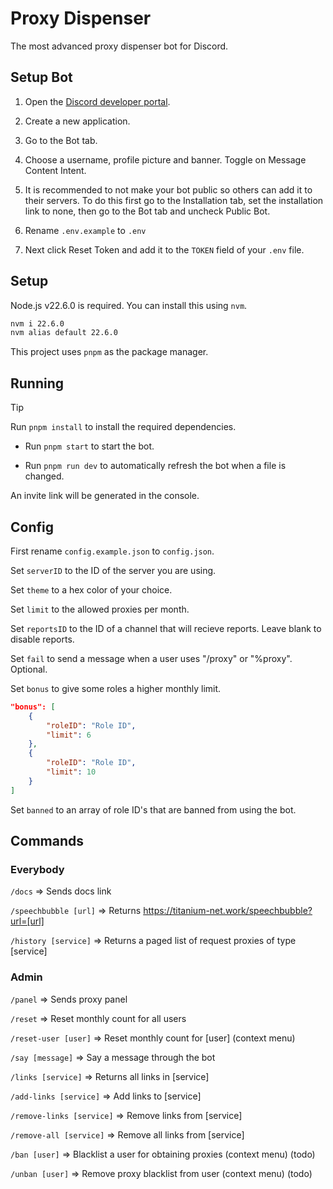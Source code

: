 # Proxy Dispenser

The most advanced proxy dispenser bot for Discord.

## Setup Bot

1. Open the [Discord developer portal](https://discord.com/developers/applications).

2. Create a new application.

3. Go to the Bot tab.

4. Choose a username, profile picture and banner. Toggle on Message Content Intent.

5. It is recommended to not make your bot public so others can add it to their servers. To do this first go to the Installation tab, set the installation link to none, then go to the Bot tab and uncheck Public Bot.

6. Rename `.env.example` to `.env`

7. Next click Reset Token and add it to the `TOKEN` field of your `.env` file.

## Setup

Node.js v22.6.0 is required. You can install this using `nvm`.

```bash
nvm i 22.6.0
nvm alias default 22.6.0
```

This project uses `pnpm` as the package manager.

## Running

> [!TIP]
> Run `pnpm install` to install the required dependencies.

- Run `pnpm start` to start the bot.

- Run `pnpm run dev` to automatically refresh the bot when a file is changed.

An invite link will be generated in the console.

## Config

First rename `config.example.json` to `config.json`.

Set `serverID` to the ID of the server you are using.

Set `theme` to a hex color of your choice.

Set `limit` to the allowed proxies per month.

Set `reportsID` to the ID of a channel that will recieve reports. Leave blank to disable reports.

Set `fail` to send a message when a user uses "/proxy" or "%proxy". Optional.

Set `bonus` to give some roles a higher monthly limit.

```json
"bonus": [
	{
		"roleID": "Role ID",
		"limit": 6
	},
    {
		"roleID": "Role ID",
		"limit": 10
	}
]
```

Set `banned` to an array of role ID's that are banned from using the bot.

## Commands

### Everybody

`/docs` => Sends docs link

`/speechbubble [url]` => Returns https://titanium-net.work/speechbubble?url=[url]

`/history [service]` => Returns a paged list of request proxies of type [service]

### Admin

`/panel` => Sends proxy panel

`/reset` => Reset monthly count for all users

`/reset-user [user]` => Reset monthly count for [user] (context menu)

`/say [message]` => Say a message through the bot

`/links [service]` => Returns all links in [service]

`/add-links [service]` => Add links to [service]

`/remove-links [service]` => Remove links from [service]

`/remove-all [service]` => Remove all links from [service]

`/ban [user]` => Blacklist a user for obtaining proxies (context menu) (todo)

`/unban [user]` => Remove proxy blacklist from user (context menu) (todo)

